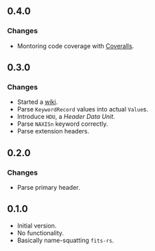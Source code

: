 ## 0.4.0
### Changes
* Montoring code coverage with [Coveralls](https://coveralls.io/github/fifth-postulate/fits-rs).


## 0.3.0
### Changes
* Started a [wiki](https://github.com/fifth-postulate/fits-rs/wiki).
* Parse `KeywordRecord` values into actual `Value`s.
* Introduce `HDU`, a _Header Data Unit_.
* Parse `NAXISn` keyword correctly.
* Parse extension headers.

## 0.2.0
### Changes
* Parse primary header.

## 0.1.0
* Initial version.
* No functionality.
* Basically name-squatting `fits-rs`.
